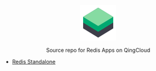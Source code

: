<p align="center">
  <img src="./logo-s.png" alt="Logo" />
</p>
<p align="center">Source repo for Redis Apps on QingCloud</p>

- [Redis Standalone](https://appcenter.qingcloud.com/apps/app-zydumbxo)
